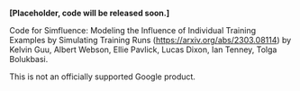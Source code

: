 **[Placeholder, code will be released soon.]**

Code for Simfluence: Modeling the Influence of Individual Training Examples by Simulating Training Runs (https://arxiv.org/abs/2303.08114) by Kelvin Guu, Albert Webson, Ellie Pavlick, Lucas Dixon, Ian Tenney, Tolga Bolukbasi.


This is not an officially supported Google product.
